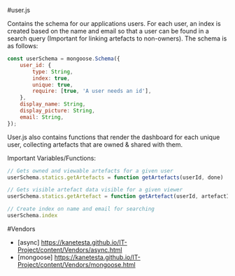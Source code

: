 #user.js

Contains the schema for our applications users. For each user, an index is created based on the name and email so that a user can be found in a search query (Important for linking artefacts to non-owners). The schema is as follows:

```javascript
const userSchema = mongoose.Schema({
	user_id: {
		type: String,
		index: true,
		unique: true,
		require: [true, 'A user needs an id'],
	},
	display_name: String,
	display_picture: String,
	email: String,
});
```
User.js also contains functions that render the dashboard for each unique user, collecting artefacts that are owned & shared with them.


Important Variables/Functions:

```javascript
// Gets owned and viewable artefacts for a given user
userSchema.statics.getArtefacts = function getArtefacts(userId, done) 

// Gets visible artefact data visible for a given viewer
userSchema.statics.getArtefact = function getArtefact(userId, artefactId, done)

// Create index on name and email for searching
userSchema.index
```


#Vendors
* [async] https://kanetesta.github.io/IT-Project/content/Vendors/async.html
* [mongoose] https://kanetesta.github.io/IT-Project/content/Vendors/mongoose.html